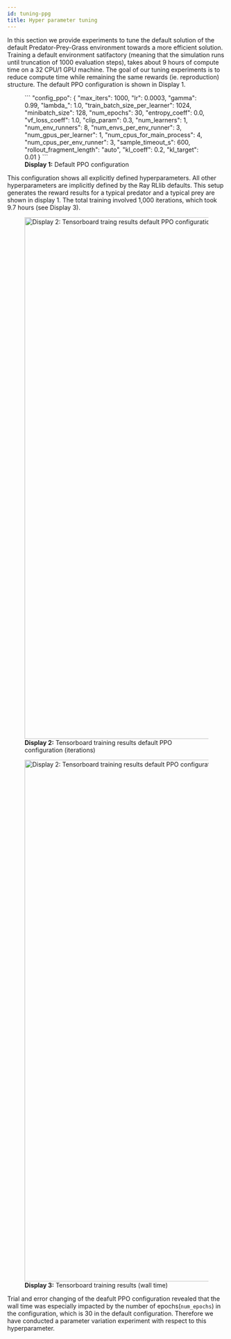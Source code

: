 ```yaml
---
id: tuning-ppg
title: Hyper parameter tuning
---
```

In this section we provide experiments to tune the default solution of the default Predator-Prey-Grass environment towards a more efficient solution. Training a default environment satifactory (meaning that the simulation runs until truncation of 1000 evaluation steps), takes about 9 hours of compute time on a 32 CPU/1 GPU machine. The goal of our tuning experiments is to reduce compute time while remaining the same rewards (ie. reproduction) structure. The default PPO configuration is shown in Display 1.

<figure style={{ textAlign: 'left' }}>
```
    "config_ppo": {
        "max_iters": 1000,
        "lr": 0.0003,
        "gamma": 0.99,
        "lambda_": 1.0,
        "train_batch_size_per_learner": 1024,
        "minibatch_size": 128,
        "num_epochs": 30,
        "entropy_coeff": 0.0,
        "vf_loss_coeff": 1.0,
        "clip_param": 0.3,
        "num_learners": 1,
        "num_env_runners": 8,
        "num_envs_per_env_runner": 3,
        "num_gpus_per_learner": 1,
        "num_cpus_for_main_process": 4,
        "num_cpus_per_env_runner": 3,
        "sample_timeout_s": 600,
        "rollout_fragment_length": "auto",
        "kl_coeff": 0.2,
        "kl_target": 0.01
    }
    ```
<figcaption style={{ textAlign: 'center'}}><strong>Display 1:</strong> Default PPO configuration</figcaption>
</figure>

This configuration shows all explicitly defined hyperparameters. All other hyperparameters are implicitly defined by the Ray RLlib defaults. This setup generates the reward results for a typical predator and a typical prey are shown in display 1. The total training involved 1,000 iterations, which took 9.7 hours (see Display 3).

<figure style={{ textAlign: 'center' }}>
  <img src="/img/pred-prey-grass/marl-ppg/hyper-parameter-tuning/display-2.png" alt="Display 2: Tensorboard traing results default PPO configuration (iterations)" width="1200" />
  <figcaption><strong>Display 2:</strong> Tensorboard training results default PPO configuration (iterations)</figcaption>
</figure>
<figure style={{ textAlign: 'center' }}>
  <img src="/img/pred-prey-grass/marl-ppg/hyper-parameter-tuning/display-3.png" alt="Display 2: Tensorboard training results default PPO configuration" width="1200" />
  <figcaption><strong>Display 3:</strong> Tensorboard training results (wall time)</figcaption>
</figure>

Trial and error changing of the deafult PPO configuration revealed that the wall time was especially impacted by the number of epochs(```num_epochs```) in the configuration, which is 30 in the default configuration. Therefore we have conducted a parameter variation experiment with respect to this hyperparameter.
